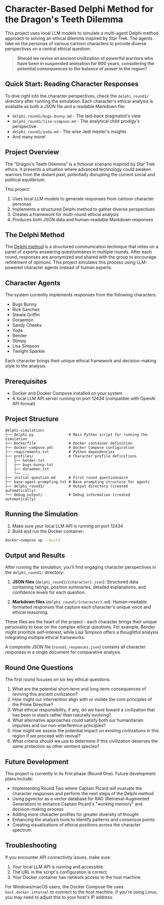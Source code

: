 # Character-Based Delphi Method for the Dragon's Teeth Dilemma

This project uses local LLM models to simulate a multi-agent Delphi method approach to solving an ethical dilemma inspired by Star Trek. The agents take on the personas of various cartoon characters to provide diverse perspectives on a central ethical question:

> **Should we revive an ancient civilization of powerful warriors who have been in suspended animation for 900 years, considering the potential consequences to the balance of power in the region?**

## Quick Start: Reading Character Responses

To dive right into the character perspectives, check the `delphi_round1/` directory after running the simulation. Each character's ethical analysis is available as both a JSON file and a readable Markdown file:

- `delphi_round1/bugs-bunny.md` - The laid-back pragmatist's view
- `delphi_round1/lisa-simpson.md` - The analytical child prodigy's perspective
- `delphi_round1/yoda.md` - The wise Jedi master's insights
- And many more!

## Project Overview

The "Dragon's Teeth Dilemma" is a fictional scenario inspired by Star Trek ethics. It presents a situation where advanced technology could awaken warriors from the distant past, potentially disrupting the current social and political equilibrium.

This project:

1. Uses local LLM models to generate responses from cartoon character personas
2. Implements a structured Delphi method to gather diverse perspectives
3. Creates a framework for multi-round ethical analysis
4. Produces both JSON data and human-readable Markdown responses

## The Delphi Method

The [Delphi method](https://en.wikipedia.org/wiki/Delphi_method) is a structured communication technique that relies on a panel of experts answering questionnaires in multiple rounds. After each round, responses are anonymized and shared with the group to encourage refinement of opinions. This project simulates this process using LLM-powered character agents instead of human experts.

## Character Agents

The system currently implements responses from the following characters:

- Bugs Bunny
- Rick Sanchez
- Stewie Griffin
- Doraemon
- Sandy Cheeks
- Yoda
- Bender
- Stimpy
- Lisa Simpson
- Twilight Sparkle

Each character brings their unique ethical framework and decision-making style to the analysis.

## Prerequisites

- Docker and Docker Compose installed on your system
- A local LLM API server running on port 12434 (compatible with OpenAI API format)

## Project Structure

```
delphi-simulation/
├── delphi.py                # Main Python script for running the simulation
├── Dockerfile               # Docker container definition
├── docker-compose.yml       # Docker Compose configuration
├── requirements.txt         # Python dependencies
├── profiles/                # Character profile definitions
│   ├── bender.txt
│   ├── bugs-bunny.txt
│   ├── doraemon.txt
│   └── ...
├── initial-question.md      # First round questionnaire
├── base-agent-prompting.txt # Base prompting structure for agents
├── delphi_round1/           # Output directory (created automatically)
└── debug_output/            # Debug information (created automatically)
```

## Running the Simulation

1. Make sure your local LLM API is running on port 12434
2. Build and run the Docker container:

```bash
docker-compose up --build
```

## Output and Results

After running the simulation, you'll find engaging character perspectives in the `delphi_round1/` directory:

1. **JSON files** (`delphi_round1/{character}.json`): Structured data containing ratings, position summaries, detailed explanations, and confidence levels for each question.

2. **Markdown files** (`delphi_round1/{character}.md`): Human-readable formatted responses that capture each character's unique voice and ethical reasoning.

These files are the heart of the project - each character brings their unique personality to bear on the complex ethical questions. For example, Bender might prioritize self-interest, while Lisa Simpson offers a thoughtful analysis integrating multiple ethical frameworks.

A composite JSON file (`round1_responses.json`) contains all character responses in a single document for comparative analysis.

## Round One Questions

The first round focuses on six key ethical questions:

1. What are the potential short-term and long-term consequences of reviving this ancient civilization?
2. How might our intervention align with or violate the core principles of the Prime Directive?
3. What ethical responsibility, if any, do we have toward a civilization that has been in stasis rather than naturally evolving?
4. What alternative approaches could satisfy both our humanitarian impulses and our non-interference principles?
5. How might we assess the potential impact on existing civilizations in this region if we proceed with revival?
6. What criteria should we use to determine if this civilization deserves the same protection as other sentient species?

## Future Development

This project is currently in its first phase (Round One). Future development plans include:

- Implementing Round Two where Captain Picard will evaluate the character responses and perform the next steps of the Delphi method
- Using pgvector as a vector database for RAG (Retrieval-Augmented Generation) to enhance Captain Picard's "working memory" and decision-making process
- Adding more character profiles for greater diversity of thought
- Enhancing the analysis tools to identify patterns and consensus points
- Creating visualizations of ethical positions across the character spectrum

## Troubleshooting

If you encounter API connectivity issues, make sure:

1. Your local LLM API is running and accessible
2. The URL in the script's configuration is correct
3. Your Docker container has network access to the host machine

For Windows/macOS users, the Docker Compose file uses `host.docker.internal` to connect to the host machine. If you're using Linux, you may need to adjust this to your host's IP address.
